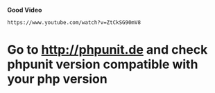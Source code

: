 **Good Video**
```
https://www.youtube.com/watch?v=ZtCkSG90mV8
```
# Go to http://phpunit.de and check phpunit version compatible with your php version
